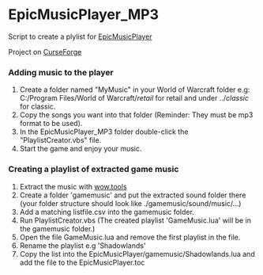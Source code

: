# EpicMusicPlayer_MP3
Script to create a plylist for [EpicMusicPlayer](https://github.com/Kiatra/EpicMusicPlayer)

Project on [CurseForge](https://www.curseforge.com/wow/addons/epicmusicplayer_mp3) 

### Adding music to the player
1. Create a folder named "MyMusic" in your World of Warcraft folder e.g: C:/Program Files/World of Warcraft/_retail_ for retail and under ../_classic_ for classic.
2. Copy the songs you want into that folder (Reminder: They must be mp3 format to be used).
3. In the EpicMusicPlayer_MP3 folder double-click the "PlaylistCreator.vbs" file.
4. Start the game and enjoy your music. 

### Creating a playlist of extracted game music

1. Extract the music with [wow.tools](https://wow.tools/export/)
2. Create a folder 'gamemusic' and put the extracted sound folder there 
(your folder structure should look like ./gamemusic/sound/music/...)
3. Add a matching listfile.csv into the gamemusic folder.
4. Run PlaylistCreator.vbs (The created playlist 'GameMusic.lua' will be in the gamemusic folder.)
5. Open the file GameMusic.lua and remove the first playlist in the file.
6. Rename the playlist e.g 'Shadowlands'
7. Copy the list into the EpicMusicPlayer/gamemusic/Shadowlands.lua and add the file to the EpicMusicPlayer.toc  
